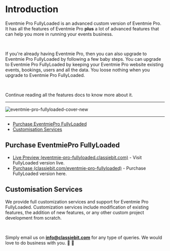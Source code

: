 # Introduction

Eventmie Pro FullyLoaded is an advanced custom version of Eventmie Pro. It has all the features of Eventmie Pro **plus** a lot of advanced features that can help you more in running your events business.

<br>

If you're already having Eventmie Pro, then you can also upgrade to Eventmie Pro FullyLoaded by following a few baby steps. You can upgrade to Eventmie Pro FullyLoaded by keeping your Eventmie Pro website existing events, bookings, users and all the data. You loose nothing when you upgrade to Eventmie Pro FullyLoaded.

<br>

Continue reading all the features docs to know more about it.

---

![eventmie-pro-fullyloaded-cover-new](https://eventmie-pro-docs.classiebit.com//images/v2/EventmieProFullyLoadedV2.0/1.Introductionimage.png "eventmie-pro-fullyloaded-cover-new")

---

-   [Purchase EventmiePro FullyLoaded](#Purchase-EventmiePro-FullyLoaded)
-   [Customisation Services](#customisation-services)

<a name="Purchase-EventmiePro-FullyLoaded"></a>

## Purchase EventmiePro FullyLoaded

-   [Live Preview (eventmie-pro-fullyloaded.classiebit.com)](https://eventmie-pro-fullyloaded.classiebit.com) - Visit FullyLoaded version live.
-   [Purchase (classiebit.com/eventmie-pro-fullyloaded)](https://classiebit.com/eventmie-pro-fullyloaded) - Purchase FullyLoaded version here.

<a name="customisation-services"></a>

## Customisation Services

We provide full customization services and support for Eventmie Pro FullyLoaded. Customization services include modification of existing features, the addition of new features, or any other custom project development from scratch.

<br>

Simply email us on **info@classiebit.com** for any type of queries. We would love to do business with you. 🙏 🤝
